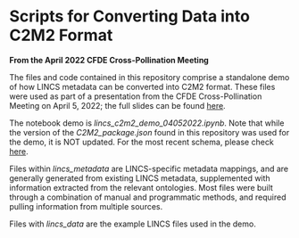 # Scripts for Converting Data into C2M2 Format
**From the April 2022 CFDE Cross-Pollination Meeting**

The files and code contained in this repository comprise a standalone demo of how LINCS metadata can be converted into C2M2 format. 
These files were used as part of a presentation from the CFDE Cross-Pollination Meeting on April 5, 2022; the full slides can 
be found [here](https://docs.google.com/presentation/d/1LryaA6F37aWNIYUnCbx-n_C5n77H9uZiFi5EyNLLb_I/edit?usp=sharing).

The notebook demo is *lincs_c2m2_demo_04052022.ipynb*. Note that while the version of the *C2M2_package.json* found in this repository was used for 
the demo, it is NOT updated. For the most recent schema, please check [here](https://osf.io/c63aw/). 

Files within *lincs_metadata* are LINCS-specific metadata mappings, and are generally generated from existing LINCS metadata, supplemented
with information extracted from the relevant ontologies. Most files were built through a combination of manual and programmatic methods, and required 
pulling information from multiple sources. 

Files with *lincs_data* are the example LINCS files used in the demo. 
